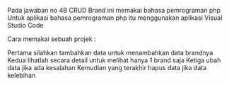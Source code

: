 Pada jawaban no 4B CRUD Brand ini memakai bahasa pemrograman php Untuk aplikasi bahasa pemrograman php itu menggunakan aplikasi Visual Studio Code

Cara memakai sebuah projek :

Pertama silahkan tambahkan data untuk menambahkan data brandnya Kedua lihatlah secara detail untuk melihat hanya 1 brand saja Ketiga ubah data jika ada kesalahan Kemudian yang terakhir hapus data jika data kelebihan
